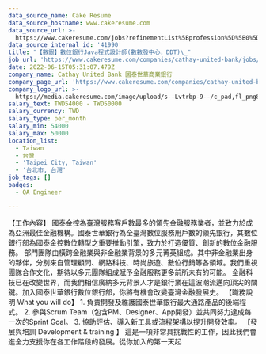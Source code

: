 ```yaml
---
data_source_name: Cake Resume
data_source_hostname: www.cakeresume.com
data_source_url: >-
  https://www.cakeresume.com/jobs?refinementList%5Bprofession%5D%5B0%5D=engineering_qa-engineer&refinementList%5Bsalary_type%5D=per_month&refinementList%5Bsalary_currency%5D=TWD&range%5Bsalary_range%5D%5Bmax%5D=600000
data_source_internal_id: '41990'
title: "【數銀】數位銀行Java程式設計師(數數發中心，DDT)\_"
job_url: 'https://www.cakeresume.com/companies/cathay-united-bank/jobs/19bcf2'
date: 2022-06-15T05:31:07.479Z
company_name: Cathay United Bank 國泰世華商業銀行
company_page_url: 'https://www.cakeresume.com/companies/cathay-united-bank'
company_logo_url: >-
  https://media.cakeresume.com/image/upload/s--Lvtrbp-9--/c_pad,fl_png8,h_200,w_200/v1640855317/bwlajq8fxb5jk3rwrhyp.png
salary_text: TWD54000 - TWD50000
salary_currency: TWD
salary_type: per_month
salary_min: 54000
salary_max: 50000
location_list:
  - Taiwan
  - 台灣
  - 'Taipei City, Taiwan'
  - '台北市, 台灣'
job_tags: []
badges:
  - QA Engineer

---
```


【工作內容】 國泰金控為臺灣服務客戶數最多的領先金融服務業者，並致力於成為亞洲最佳金融機構。國泰世華銀行為全臺灣數位服務用戶數的領先銀行，其數位銀行部為國泰金控數位轉型之重要推動引擎，致力於打造優質、創新的數位金融服務。 部門團隊由橫跨金融業與非金融業背景的多元菁英組成。其中非金融業出身的夥伴，分別來自管理顧問、網路科技、時尚旅遊、數位行銷等各領域。我們重視團隊合作文化，期待以多元團隊組成賦予金融服務更多前所未有的可能。 金融科技已在改變世界，而我們相信廣納多元背景人才是銀行業在這波潮流邁向頂尖的關鍵。加入國泰世華銀行數位銀行部，你將有機會改變臺灣金融發展史。 【職務說明 What you will do】 1. 負責開發及維護國泰世華銀行最大通路產品的後端程式。 2. 參與Scrum Team（包含PM、Designer、App開發）並共同努力達成每一次的Sprint Goal。 3. 協助評估、導入新工具或流程架構以提升開發效率。 【發展與培訓 Development & training 】 這是一項非常具挑戰性的工作，因此我們會進全力支援你在各工作階段的發展。從你加入的第一天起